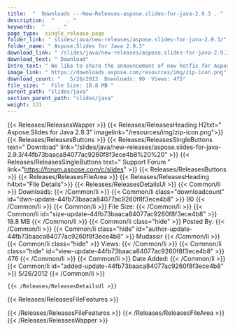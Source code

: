 ```yaml
---
title:  "  Downloads ---New-Releases-aspose.slides-for-java-2.9.3 . " 
description:  "    . " 
keywords:  "    . " 
page_type:  single_release_page
folder_link: " slides/java/new-releases/aspose.slides-for-java-2.9.3/"
folder_name: " Aspose.Slides for Java 2.9.3"
download_link: " /slides/java/new-releases/aspose.slides-for-java-2.9.3/44fb73baaca84077ac9260f8f3ece4b8"
download_text: " Download"
Intro_text: " We like to share the announcement of new hotfix for Aspose.Slides for Java 2.9.3..."
image_link: " https://downloads.aspose.com/resources/img/zip-icon.png"
download_count: "   5/26/2012  Downloads: 90  Views: 475"
file_size: "  File Size: 18.8 MB "
parent_path: "slides/java"
section_parent_path: "slides/java"
weight: 131 
---
```


{{< Releases/ReleasesWapper >}}
  {{< Releases/ReleasesHeading H2txt=" Aspose.Slides for Java 2.9.3" imagelink="/resources/img/zip-icon.png">}}
  {{< Releases/ReleasesButtons >}}
    {{< Releases/ReleasesSingleButtons text=" Download" link="/slides/java/new-releases/aspose.slides-for-java-2.9.3/44fb73baaca84077ac9260f8f3ece4b8%20%20" >}}
    {{< Releases/ReleasesSingleButtons text=" Support Forum " link="https://forum.aspose.com/c/slides" >}}
  {{< Releases/ReleasesButtons >}}
  {{< Releases/ReleasesFileArea >}}
    {{< Releases/ReleasesHeading h4txt="File Details">}}
    {{< Releases/ReleasesDetailsUl >}}
            {{< Common/li  >}} Downloads: {{< /Common/li >}} 
      {{< Common/li class="downloadcount" id="dwn-update-44fb73baaca84077ac9260f8f3ece4b8" >}} 90 {{< /Common/li >}} 
      {{< Common/li  >}} File Size: {{< /Common/li >}} 
      {{< Common/li id="size-update-44fb73baaca84077ac9260f8f3ece4b8" >}} 18.8 MB {{< /Common/li >}} 
      {{< Common/li  class="hide" >}} Posted By: {{< /Common/li >}} 
      {{< Common/li class="hide" id="author-update-44fb73baaca84077ac9260f8f3ece4b8" >}} Mudassir {{< /Common/li >}} 
      {{< Common/li class="hide"  >}} Views: {{< /Common/li >}} 
      {{< Common/li class="hide" id="view-update-44fb73baaca84077ac9260f8f3ece4b8" >}} 476 {{< /Common/li >}} 
      {{< Common/li  >}} Date Added: {{< /Common/li >}} 
      {{< Common/li id="added-update-44fb73baaca84077ac9260f8f3ece4b8" >}} 5/26/2012 {{< /Common/li >}} 

    {{< /Releases/ReleasesDetailsUl >}}

  {{< Releases/ReleasesFileFeatures >}}
      
  {{< /Releases/ReleasesFileFeatures >}}
 {{< /Releases/ReleasesFileArea >}}
{{< /Releases/ReleasesWapper >}}


